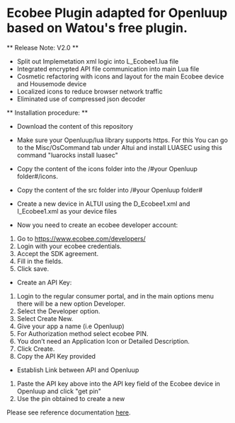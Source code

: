 # Ecobee Plugin adapted for Openluup based on Watou's free plugin.

** Release Note: V2.0 **

 - Split out Implemetation xml logic into L_Ecobee1.lua file
 - Integrated encrypted API file communication into main Lua file
 - Cosmetic refactoring with icons and layout for the main Ecobee device and Housemode device
 - Localized icons to reduce browser network traffic
 - Eliminated use of compressed json decoder

** Installation procedure: **

- Download the content of this repository

- Make sure your Openluup/lua library supports https. For this You can go to the Misc/OsCommand tab under Altui and install LUASEC using this command "luarocks install luasec"

- Copy the content of the icons folder into the /#your Openluup folder#/icons.

- Copy the content of the src folder into /#your Openluup folder#

- Create a new device in ALTUI using the D_Ecobee1.xml and I_Ecobee1.xml as your device files

- Now you need to create an ecobee developer account:
 1. Go to https://www.ecobee.com/developers/
 2. Login with your ecobee credentials.
 3. Accept the SDK agreement.
 4. Fill in the fields.
 5. Click save.
- Create an API Key:
 1. Login to the regular consumer portal, and in the main options menu there will be a new option Developer.
 2. Select the Developer option.
 3. Select Create New.
 4. Give your app a name (i.e Openluup)
 5. For Authorization method select ecobee PIN.
 6. You don’t need an Application Icon or Detailed Description.
 7. Click Create.
 8. Copy the API Key provided

- Establish Link between API and Openluup
 1. Paste the API key above into the API key field of the Ecobee device in Openluup and click "get pin"
 2. Use the pin obtained to create a new 
 

Please see reference documentation <a href="http://watou.github.io/vera-ecobee/">here</a>.
